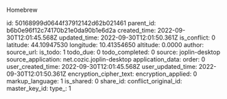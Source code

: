 Homebrew

id: 50168999d0644f37912142d62b021461
parent_id: b6b0e96f12c74170b21e0da90b1e6d2a
created_time: 2022-09-30T12:01:45.568Z
updated_time: 2022-09-30T12:01:50.361Z
is_conflict: 0
latitude: 44.10947530
longitude: 10.41354650
altitude: 0.0000
author: 
source_url: 
is_todo: 1
todo_due: 0
todo_completed: 0
source: joplin-desktop
source_application: net.cozic.joplin-desktop
application_data: 
order: 0
user_created_time: 2022-09-30T12:01:45.568Z
user_updated_time: 2022-09-30T12:01:50.361Z
encryption_cipher_text: 
encryption_applied: 0
markup_language: 1
is_shared: 0
share_id: 
conflict_original_id: 
master_key_id: 
type_: 1